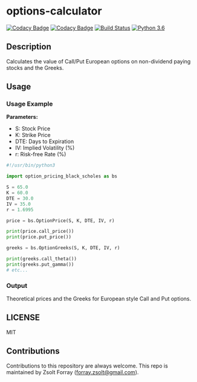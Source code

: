# options-calculator

[![Codacy Badge](https://api.codacy.com/project/badge/Grade/c0113772b1dc48b9865535ca3ac7daa0)](https://www.codacy.com/app/forray.zsolt/options-calculator?utm_source=github.com&amp;utm_medium=referral&amp;utm_content=Zsolt-Forray/options-calculator&amp;utm_campaign=Badge_Grade)
[![Codacy Badge](https://api.codacy.com/project/badge/Coverage/c0113772b1dc48b9865535ca3ac7daa0)](https://www.codacy.com/app/forray.zsolt/options-calculator?utm_source=github.com&utm_medium=referral&utm_content=Zsolt-Forray/options-calculator&utm_campaign=Badge_Coverage)
[![Build Status](https://travis-ci.com/Zsolt-Forray/options-calculator.svg?branch=master)](https://travis-ci.com/Zsolt-Forray/options-calculator)
[![Python 3.6](https://img.shields.io/badge/python-3.6-blue.svg)](https://www.python.org/downloads/release/python-360/)

## Description
Calculates the value of Call/Put European options on non-dividend paying stocks and the Greeks.

## Usage

### Usage Example

**Parameters:**

* S: Stock Price
* K: Strike Price
* DTE: Days to Expiration
* IV: Implied Volatility (%)
* r: Risk-free Rate (%)

```python
#!/usr/bin/python3

import option_pricing_black_scholes as bs

S = 65.0
K = 60.0
DTE = 30.0
IV = 35.0
r = 1.6995

price = bs.OptionPrice(S, K, DTE, IV, r)

print(price.call_price())
print(price.put_price())

greeks = bs.OptionGreeks(S, K, DTE, IV, r)

print(greeks.call_theta())
print(greeks.put_gamma())
# etc...
```

### Output
Theoretical prices and the Greeks for European style Call and Put options.

## LICENSE
MIT

## Contributions
Contributions to this repository are always welcome.
This repo is maintained by Zsolt Forray (forray.zsolt@gmail.com).
